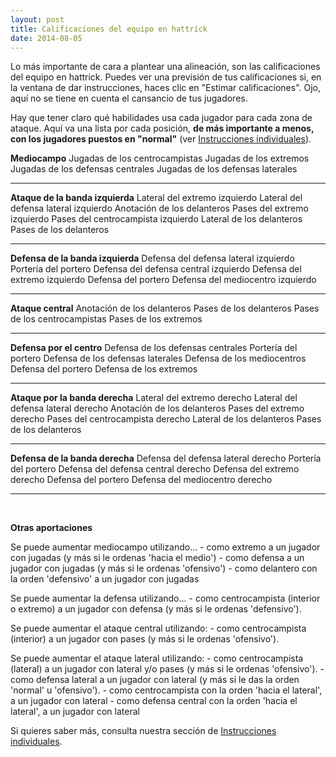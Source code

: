 ```yaml
---
layout: post
title: Calificaciones del equipo en hattrick
date: 2014-08-05
---
```


Lo más importante de cara a plantear una alineación, son las calificaciones del equipo en hattrick. Puedes ver una previsión de tus calificaciones si, en la ventana de dar instrucciones, haces clic en "Estimar calificaciones". Ojo, aquí no se tiene en cuenta el cansancio de tus jugadores.

Hay que tener claro qué habilidades usa cada jugador para cada zona de ataque. Aquí va una lista por cada posición, **de más importante a menos, con los jugadores puestos en "normal"** (ver [Instrucciones individuales](http://www.guiaocerin.com/es/instrucciones-individuales-en-hattrick/)).

**Mediocampo** Jugadas de los centrocampistas Jugadas de los extremos Jugadas de los defensas centrales Jugadas de los defensas laterales

* * *

**Ataque de la banda izquierda** Lateral del extremo izquierdo Lateral del defensa lateral izquierdo Anotación de los delanteros Pases del extremo izquierdo Pases del centrocampista izquierdo Lateral de los delanteros Pases de los delanteros

* * *

**Defensa de la banda izquierda** Defensa del defensa lateral izquierdo Portería del portero Defensa del defensa central izquierdo Defensa del extremo izquierdo Defensa del portero Defensa del mediocentro izquierdo

* * *

**Ataque central** Anotación de los delanteros Pases de los delanteros Pases de los centrocampistas Pases de los extremos

* * *

**Defensa por el centro** Defensa de los defensas centrales Portería del portero Defensa de los defensas laterales Defensa de los mediocentros Defensa del portero Defensa de los extremos

* * *

**Ataque por la banda derecha** Lateral del extremo derecho Lateral del defensa lateral derecho Anotación de los delanteros Pases del extremo derecho Pases del centrocampista derecho Lateral de los delanteros Pases de los delanteros

* * *

**Defensa de la banda derecha** Defensa del defensa lateral derecho Portería del portero Defensa del defensa central derecho Defensa del extremo derecho Defensa del portero Defensa del mediocentro derecho

* * *

 

**Otras aportaciones**

Se puede aumentar mediocampo utilizando... - como extremo a un jugador con jugadas (y más si le ordenas 'hacia el medio') - como defensa a un jugador con jugadas (y más si le ordenas 'ofensivo') - como delantero con la orden 'defensivo' a un jugador con jugadas

Se puede aumentar la defensa utilizando... - como centrocampista (interior o extremo) a un jugador con defensa (y más si le ordenas 'defensivo').

Se puede aumentar el ataque central utilizando: - como centrocampista (interior) a un jugador con pases (y más si le ordenas 'ofensivo').

Se puede aumentar el ataque lateral utilizando: - como centrocampista (lateral) a un jugador con lateral y/o pases (y más si le ordenas 'ofensivo'). - como defensa lateral a un jugador con lateral (y más si le das la orden 'normal' u 'ofensivo'). - como centrocampista con la orden 'hacia el lateral', a un jugador con lateral - como defensa central con la orden 'hacia el lateral', a un jugador con lateral

Si quieres saber más, consulta nuestra sección de [Instrucciones individuales](http://www.guiaocerin.com/es/instrucciones-individuales-en-hattrick/).
